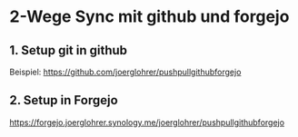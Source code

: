 # 2-Wege Sync mit github und forgejo

## 1. Setup git in github
Beispiel: https://github.com/joerglohrer/pushpullgithubforgejo


## 2. Setup in Forgejo 
https://forgejo.joerglohrer.synology.me/joerglohrer/pushpullgithubforgejo
